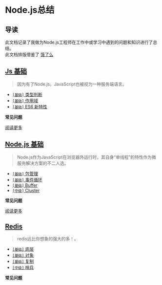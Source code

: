 # Node.js总结

## 导读

此文档记录了我做为Node.js工程师在工作中或学习中遇到的问题和知识进行了总结。    
此文档排版借鉴了 [饿了么](https://github.com/ElemeFE/node-interview/tree/master/sections/zh-cn)

## [Js 基础](/sections/Js.md)

> 因为有了Node.js，JavaScript也被视为一种服务端语言。

* [`[基础]` 类型判断](/sections/Js.md#类型判断)
* [`[基础]` 作用域](/sections/Js.md#作用域)
* [`[基础]` ES6 新特性](/sections/Js.md#ES6新特性)

**常见问题**


[阅读更多](/sections/JS.md)


## [Node.js 基础](/sections/Nodejs.md)

> Node.js作为JavaScript在浏览器外运行时，其自身“单线程”的特性作为微服务解决方案的不二人选。

* [`[基础]` 包管理](/sections/Nodejs.md#包管理)
* [`[基础]` 事件循环](/sections/Nodejs.md#事件循环)
* [`[基础]` Buffer](/sections/Nodejs.md#Buffer)
* [`[中级]` Cluster](/sections/Nodejs.md#Cluster)

**常见问题**


[阅读更多](/sections/Nodejs.md)


## [Redis](/sections/Nodejs.md)

> redis远比你想象的强大的多！。

* [`[基础]` 底层](/sections/Redis.md#包管理)
* [`[基础]` 对象](/sections/Redis.md#事件循环)
* [`[基础]` 复制](/sections/Redis.md#Buffer)
* [`[中级]` 哨兵](/sections/Redis.md#Cluster)

**常见问题**